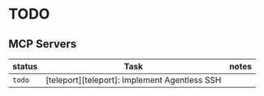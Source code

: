 # TODO

## MCP Servers

| status | Task                                          | notes |
| ------ | --------------------------------------------- | ----- |
| `todo` | [teleport][teleport]: Implement Agentless SSH |       |
